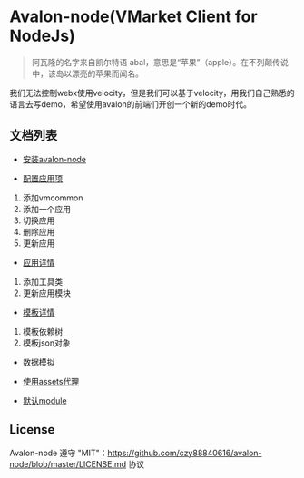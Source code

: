 # Avalon-node(VMarket Client for NodeJs)

> 阿瓦隆的名字来自凯尔特语 abal，意思是“苹果”（apple）。在不列颠传说中，该岛以漂亮的苹果而闻名。

我们无法控制webx使用velocity，但是我们可以基于velocity，用我们自己熟悉的语言去写demo，希望使用avalon的前端们开创一个新的demo时代。

## 文档列表
* [安装avalon-node](https://github.com/czy88840616/avalon-node/wiki/安装及使用)

* [配置应用项](https://github.com/czy88840616/avalon-node/wiki/应用项管理)
 1. 添加vmcommon
 1. 添加一个应用
 1. 切换应用
 1. 删除应用
 1. 更新应用


* [应用详情](https://github.com/czy88840616/avalon-node/wiki/%E5%BA%94%E7%94%A8%E8%AF%A6%E6%83%85)
 1. 添加工具类
 1. 更新应用模块

* [模板详情](https://github.com/czy88840616/avalon-node/wiki/%E6%A8%A1%E6%9D%BF%E8%AF%A6%E6%83%85)
 1. 模板依赖树
 1. 模板json对象

* [数据模拟](https://github.com/czy88840616/avalon-node/wiki/数据模拟)

* [使用assets代理](https://github.com/czy88840616/avalon-node/wiki/%E4%BD%BF%E7%94%A8assets%E4%BB%A3%E7%90%86)

* [默认module](https://github.com/czy88840616/avalon-node/wiki/默认module)

## License
Avalon-node 遵守 "MIT"：https://github.com/czy88840616/avalon-node/blob/master/LICENSE.md 协议
